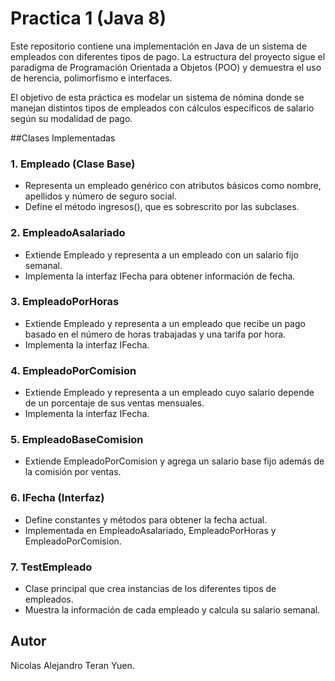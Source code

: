 # Practica 1 (Java 8)

Este repositorio contiene una implementación en Java de un sistema de empleados con diferentes tipos de pago. La estructura del proyecto sigue el paradigma de Programación Orientada a Objetos (POO) y demuestra el uso de herencia, polimorfismo e interfaces.

El objetivo de esta práctica es modelar un sistema de nómina donde se manejan distintos tipos de empleados con cálculos específicos de salario según su modalidad de pago.

##Clases Implementadas

### 1. Empleado (Clase Base)

- Representa un empleado genérico con atributos básicos como nombre, apellidos y número de seguro social.
- Define el método ingresos(), que es sobrescrito por las subclases.

### 2. EmpleadoAsalariado

- Extiende Empleado y representa a un empleado con un salario fijo semanal.
- Implementa la interfaz IFecha para obtener información de fecha.

### 3. EmpleadoPorHoras

- Extiende Empleado y representa a un empleado que recibe un pago basado en el número de horas trabajadas y una tarifa por hora.
- Implementa la interfaz IFecha.

### 4. EmpleadoPorComision

- Extiende Empleado y representa a un empleado cuyo salario depende de un porcentaje de sus ventas mensuales.
- Implementa la interfaz IFecha.

### 5. EmpleadoBaseComision 

- Extiende EmpleadoPorComision y agrega un salario base fijo además de la comisión por ventas.

### 6. IFecha (Interfaz)

- Define constantes y métodos para obtener la fecha actual.
- Implementada en EmpleadoAsalariado, EmpleadoPorHoras y EmpleadoPorComision.

### 7. TestEmpleado

- Clase principal que crea instancias de los diferentes tipos de empleados.
- Muestra la información de cada empleado y calcula su salario semanal.

## Autor
Nicolas Alejandro Teran Yuen.
